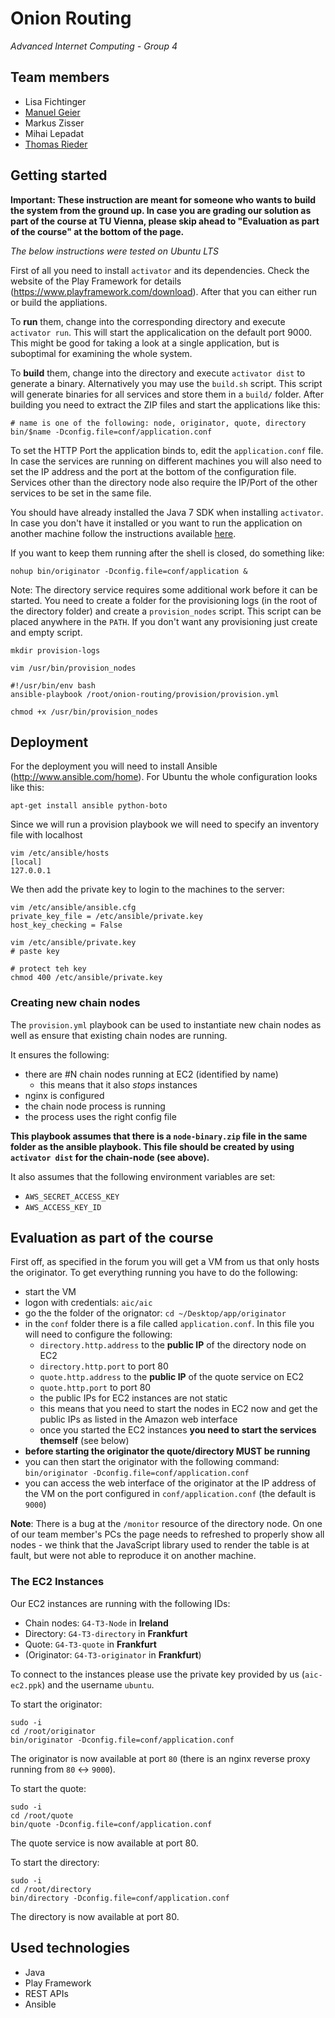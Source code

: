 # Onion Routing
_Advanced Internet Computing - Group 4_

## Team members
 * Lisa Fichtinger
 * [Manuel Geier](http://geier.io)
 * Markus Zisser
 * Mihai Lepadat
 * [Thomas Rieder](http://rieder.io)

## Getting started
**Important: These instruction are meant for someone who wants to build the system from the ground up. In case you are grading our solution as part of the course at TU Vienna, please skip ahead to "Evaluation as part of the course" at the bottom of the page.**

_The below instructions were tested on Ubuntu LTS_

First of all you need to install ``activator`` and its dependencies. Check the website of the Play Framework for details (https://www.playframework.com/download). After that you can either run or build the appliations.

To **run** them, change into the corresponding directory and execute ``activator run``. This will start the applicalication on the default port 9000. This might be good for taking a look at a single application, but is suboptimal for examining the whole system.

To **build** them, change into the directory and execute ``activator dist`` to generate a binary. Alternatively you may use the ``build.sh`` script. This script will generate binaries for all services and store them in a ``build/`` folder. After building you need to extract the ZIP files and start the applications like this:
```
# name is one of the following: node, originator, quote, directory
bin/$name -Dconfig.file=conf/application.conf
```
To set the HTTP Port the application binds to, edit the ``application.conf`` file. In case the services are running on different machines you will also need to set the IP address and the port at the bottom of the configuration file. Services other than the directory node also require the IP/Port of the other services to be set in the same file.

You should have already installed the Java 7 SDK when installing ``activator``. In case you don't have it installed or you want to run the application on another machine follow the instructions available [here](http://www.oracle.com/technetwork/java/javase/downloads/jdk7-downloads-1880260.html). 

If you want to keep them running after the shell is closed, do something like:
```
nohup bin/originator -Dconfig.file=conf/application &
``` 

Note: The directory service requires some additional work before it can be started. You need to create a folder for the provisioning logs (in the root of the directory folder) and create a ``provision_nodes`` script. This script can be placed anywhere in the ``PATH``. If you don't want any provisioning just create and empty script.
```
mkdir provision-logs
```
```
vim /usr/bin/provision_nodes

#!/usr/bin/env bash
ansible-playbook /root/onion-routing/provision/provision.yml

chmod +x /usr/bin/provision_nodes
```

## Deployment

For the deployment you will need to install Ansible (http://www.ansible.com/home). For Ubuntu the whole configuration looks like this:
```
apt-get install ansible python-boto
```

Since we will run a provision playbook we will need to specify an inventory file with localhost
```
vim /etc/ansible/hosts
[local]
127.0.0.1
```

We then add the private key to login to the machines to the server:
```
vim /etc/ansible/ansible.cfg
private_key_file = /etc/ansible/private.key
host_key_checking = False

vim /etc/ansible/private.key
# paste key

# protect teh key
chmod 400 /etc/ansible/private.key
```

### Creating new chain nodes
The ``provision.yml`` playbook can be used to instantiate new chain nodes as well as ensure that existing chain nodes are running.

It ensures the following:

 * there are #N chain nodes running at EC2 (identified by name)
   * this means that it also _stops_ instances
 * nginx is configured
 * the chain node process is running
 * the process uses the right config file

**This playbook assumes that there is a ``node-binary.zip`` file in the same folder as the ansible playbook. This file should be created by using ``activator dist`` for the chain-node (see above).**

It also assumes that the following environment variables are set:
 
 * ``AWS_SECRET_ACCESS_KEY``
 * ``AWS_ACCESS_KEY_ID``


## Evaluation as part of the course

First off, as specified in the forum you will get a VM from us that only hosts the originator. To get everything running you have to do the following:
 * start the VM
 * logon with credentials: ``aic/aic``
 * go the the folder of the orignator: ``cd ~/Desktop/app/originator``
 * in the ``conf`` folder there is a file called ``application.conf``. In this file you will need to configure the following:
   * ``directory.http.address`` to the **public IP** of the directory node on EC2
   * ``directory.http.port`` to port 80
   * ``quote.http.address`` to the **public IP** of the quote service on EC2
   * ``quote.http.port`` to port 80
   * the public IPs for EC2 instances are not static
   * this means that you need to start the nodes in EC2 now and get the public IPs as listed in the Amazon web interface
   * once you started the EC2 instances **you need to start the services themself** (see below)
 * **before starting the originator the quote/directory MUST be running**
 * you can then start the originator with the following command: ``bin/originator -Dconfig.file=conf/application.conf``
 * you can access the web interface of the originator at the IP address of the VM on the port configured in ``conf/application.conf`` (the default is ``9000``)

**Note**: There is a bug at the ``/monitor`` resource of the directory node. On one of our team member's PCs the page needs to refreshed to properly show all nodes - we think that the JavaScript library used to render the table is at fault, but were not able to reproduce it on another machine.

### The EC2 Instances

Our EC2 instances are running with the following IDs:
 * Chain nodes: ``G4-T3-Node`` in **Ireland**
 * Directory: ``G4-T3-directory`` in **Frankfurt**
 * Quote: ``G4-T3-quote`` in **Frankfurt**
 * (Originator: ``G4-T3-originator`` in **Frankfurt**)

To connect to the instances please use the private key provided by us (``aic-ec2.ppk``) and the username ``ubuntu``.

To start the originator:
```
sudo -i
cd /root/originator
bin/originator -Dconfig.file=conf/application.conf
```
The originator is now available at port ``80`` (there is an nginx reverse proxy running from ``80`` <-> ``9000``).

To start the quote:
```
sudo -i
cd /root/quote
bin/quote -Dconfig.file=conf/application.conf
```
The quote service is now available at port 80.

To start the directory:
```
sudo -i
cd /root/directory
bin/directory -Dconfig.file=conf/application.conf
```
The directory is now available at port 80.


## Used technologies
 * Java
 * Play Framework
 * REST APIs
 * Ansible
